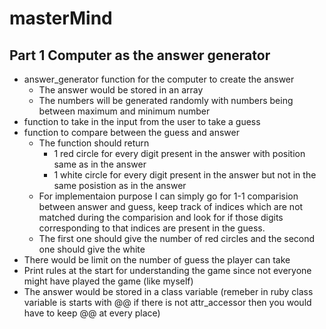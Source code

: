 # masterMind

## Part 1 Computer as the answer generator

* answer_generator function for the computer to create the answer
  * The answer would be stored in an array 
  * The numbers will be generated randomly with numbers being between maximum and minimum number
* function to take in the input from the user to take a guess
* function to compare between the guess and answer
  * The function should return 
    * 1 red circle for every digit present in the answer with position same as in the answer
    * 1 white circle for every digit present in the answer but not in the same posistion as in the answer
  * For implementaion purpose I can simply go for 1-1 comparision between answer and guess, keep track of indices which are not matched during the comparision and look for if those digits corresponding to that indices are present in the guess.
  * The first one should give the number of red circles and the second one should give the white
* There would be limit on the number of guess the player can take
* Print rules at the start for understanding the game since not everyone might have played the game (like myself)
* The answer would be stored in a class variable (remeber in ruby class variable is starts with @@ if there is not attr_accessor then you would have to keep @@ at every place)